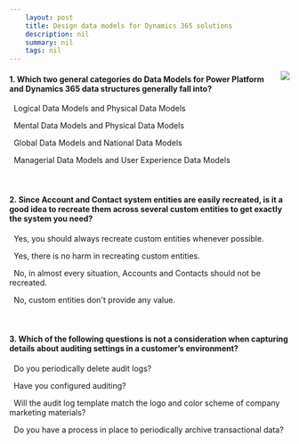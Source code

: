 ```yaml
---
    layout: post
    title: Design data models for Dynamics 365 solutions  
    description: nil
    summary: nil
    tags: nil
---
```



 <a target="_blank" href="https://docs.microsoft.com/en-us/learn/modules/data-models/3-check/"><i class="fas fa-external-link-alt"></i> </a>
 <img align="right" src="https://docs.microsoft.com/en-us/learn/achievements/data-models.svg">
####  1. Which two general categories do Data Models for Power Platform and Dynamics 365 data structures generally fall into?


<i class='fas fa-check-square' style='color: Dodgerblue;'></i> &nbsp;&nbsp;Logical Data Models and Physical Data Models

<i class='far fa-square'></i> &nbsp;&nbsp;Mental Data Models and Physical Data Models

<i class='far fa-square'></i> &nbsp;&nbsp;Global Data Models and National Data Models

<i class='far fa-square'></i> &nbsp;&nbsp;Managerial Data Models and User Experience Data Models
<br />
<br />
<br />

####  2. Since Account and Contact system entities are easily recreated, is it a good idea to recreate them across several custom entities to get exactly the system you need?


<i class='far fa-square'></i> &nbsp;&nbsp;Yes, you should always recreate custom entities whenever possible.

<i class='far fa-square'></i> &nbsp;&nbsp;Yes, there is no harm in recreating custom entities.

<i class='fas fa-check-square' style='color: Dodgerblue;'></i> &nbsp;&nbsp;No, in almost every situation, Accounts and Contacts should not be recreated.

<i class='far fa-square'></i> &nbsp;&nbsp;No, custom entities don't provide any value.
<br />
<br />
<br />

####  3. Which of the following questions is not a consideration when capturing details about auditing settings in a customer’s environment?


<i class='far fa-square'></i> &nbsp;&nbsp;Do you periodically delete audit logs?

<i class='far fa-square'></i> &nbsp;&nbsp;Have you configured auditing?

<i class='fas fa-check-square' style='color: Dodgerblue;'></i> &nbsp;&nbsp;Will the audit log template match the logo and color scheme of company marketing materials?

<i class='far fa-square'></i> &nbsp;&nbsp;Do you have a process in place to periodically archive transactional data?
<br />
<br />
<br />
